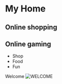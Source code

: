 # My Home
## Online shopping
## Online gaming

* Shop
* Food
* Fun

Welcome
![WELCOME](https://image.shutterstock.com/image-vector/welcome-vector-lettering-on-blurred-260nw-736049245.jpg)

